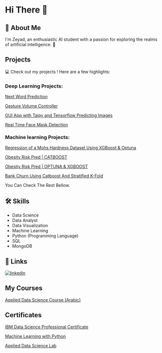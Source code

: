 
# Hi There 👋




## 🚀 About Me
I'm Zeyad, an enthusiastic AI student with a passion for exploring the realms of artificial intelligence. 🤖

## Projects

💻 Check out my projects ! Here are a few highlights:

### Deep Learning Projects: 

[Next Word Prediction](https://www.kaggle.com/code/zeyadsayedadbullah/next-word-prediction/notebook)

[Gesture Volume Controller](https://www.linkedin.com/posts/zeyadsayed_gesture-volume-controller-simple-computer-activity-7162226021688188928-WVOU/)

[GUI App with Taipy and Tensorflow Predicting Images](https://www.linkedin.com/posts/zeyadsayed_machine-learning-gui-app-with-taipy-and-tensorflow-activity-7144733674129854465-rE3I/) 

[Real Time Face Mask Detection](https://www.linkedin.com/feed/update/urn:li:activity:7141692947757940736/)


### Machine learning Projects:

[Regression of a Mohs Hardness Dataset Using XGBoost & Optuna](https://www.kaggle.com/code/zeyadsayedadbullah/moh-s-hardness-with-xgboost-optuna)

[Obesity Risk Pred | CATBOOST](https://www.kaggle.com/code/zeyadsayedadbullah/s4e02-obesity-risk-pred-catboost-0-905)

[Obesity Risk Pred | OPTUNA & XGBOOST](https://www.kaggle.com/code/zeyadsayedadbullah/s4e02-optuna-xgboost-0-91)

[Bank Churn Using Catboost And Stratified K-Fold](https://www.kaggle.com/code/zeyadsayedadbullah/playgrounds4e01-bank-churn-eda-catboot-0-89331)


You Can Check The Rest Bellow.
## 🛠 Skills

* Data Science
* Data Analyst
* Data Visualization
* Machine Learning
* Python (Programming Language)
* SQL
* MongoDB


## 🔗 Links

[![linkedin](https://img.shields.io/badge/linkedin-0A66C2?style=for-the-badge&logo=linkedin&logoColor=white)](https://www.linkedin.com/in/zeyadsayed/)


##  My Courses

[Applied Data Science Course (Arabic)](https://www.udemy.com/course/applied-data-science-course-arabic)

## Certificates

[IBM Data Science Professional Certificate](https://www.credly.com/badges/18d85a70-d34d-44d6-a55e-afcab367cdbd/linked_in?t=s5xk4r)

[Machine Learning with Python](https://www.freecodecamp.org/certification/fccf4a112df-6b3a-4c1a-9150-a386a9f1c467/machine-learning-with-python-v7)

[Applied Data Science Lab](https://www.credly.com/badges/21f14496-fbaf-489e-bb36-ccc801f63f46/linked_in_profile)

